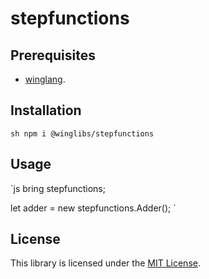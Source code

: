 # stepfunctions

## Prerequisites

* [winglang](https://winglang.io).

## Installation

`sh
npm i @winglibs/stepfunctions
`

## Usage

`js
bring stepfunctions;

let adder = new stepfunctions.Adder();
`

## License

This library is licensed under the [MIT License](./LICENSE).
